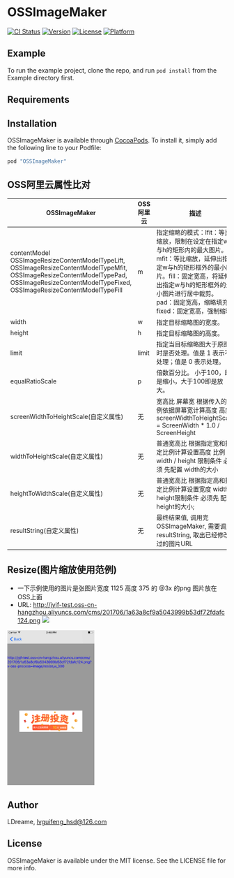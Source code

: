 # OSSImageMaker

[![CI Status](http://img.shields.io/travis/LDreame/OSSImageMaker.svg?style=flat)](https://travis-ci.org/LDreame/OSSImageMaker)
[![Version](https://img.shields.io/cocoapods/v/OSSImageMaker.svg?style=flat)](http://cocoapods.org/pods/OSSImageMaker)
[![License](https://img.shields.io/cocoapods/l/OSSImageMaker.svg?style=flat)](http://cocoapods.org/pods/OSSImageMaker)
[![Platform](https://img.shields.io/cocoapods/p/OSSImageMaker.svg?style=flat)](http://cocoapods.org/pods/OSSImageMaker)

## Example

To run the example project, clone the repo, and run `pod install` from the Example directory first.

## Requirements

## Installation

OSSImageMaker is available through [CocoaPods](http://cocoapods.org). To install
it, simply add the following line to your Podfile:

```ruby
pod "OSSImageMaker"
```
## OSS阿里云属性比对
<table>
  <thead>
    <tr>
      <th>OSSImageMaker</th>
      <th>OSS阿里云</th>
      <th>描述</th>
      <th>取值范围</th>
    </tr>
  </thead>
  <tbody>
    <tr>
      <td>contentModel
      OSSImageResizeContentModelTypeLift,
    OSSImageResizeContentModelTypeMfit,
    OSSImageResizeContentModelTypePad,
    OSSImageResizeContentModelTypeFixed,
    OSSImageResizeContentModelTypeFill</td>
      <td>m</td>
      <td>指定缩略的模式：lfit：等比缩放，限制在设定在指定w与h的矩形内的最大图片。mfit：等比缩放，延伸出指定w与h的矩形框外的最小图片。fill：固定宽高，将延伸出指定w与h的矩形框外的最小图片进行居中裁剪。pad：固定宽高，缩略填充fixed：固定宽高，强制缩略</td>
      <td>[lfit,mfit,fill,pad,fixed]，默认为lfit</td>
    </tr>
    <tr>
      <td>width</td>
      <td>w</td>
      <td>指定目标缩略图的宽度。</td>
      <td>1-4096</td>
    </tr>
    <tr>
      <td>height</td>
      <td>h</td>
      <td>指定目标缩略图的高度。</td>
      <td>1-4096</td>
    </tr>
    <tr>
      <td>limit</td>
      <td>limit</td>
      <td>指定当目标缩略图大于原图时是否处理。值是 1 表示不处理；值是 0 表示处理。</td>
      <td>0/1, 默认是 1</td>
    </tr>
    <tr>
      <td>equalRatioScale</td>
      <td>p</td>
      <td>倍数百分比。 小于100，即是缩小，大于100即是放大。</td>
      <td>1-1000</td>
    </tr>
    <tr>
      <td>screenWidthToHeightScale(自定义属性)</td>
      <td>无</td>
      <td>宽高比 屏幕宽 根据传入的比例依据屏幕宽计算高度  高度 screenWidthToHeightScale  = ScreenWidth * 1.0 / ScreenHeight</td>
      <td>宽高比的值</td>
    </tr>
    <tr>
      <td>widthToHeightScale(自定义属性)</td>
      <td>无</td>
      <td>普通宽高比  根据指定宽和指定比例计算设置高度 比例 =  width / height 限制条件 必须 先配置 width的大小</td>
      <td>宽高比的值</td>
    </tr>
    <tr>
      <td>heightToWidthScale(自定义属性)</td>
      <td>无</td>
      <td>普通宽高比  根据指定高和指定比例计算设置宽度 width / height限制条件 必须先 配置 height的大小;</td>
      <td>宽高比的值</td>
    </tr>
    <tr>
      <td>resultString(自定义属性)</td>
      <td>无</td>
      <td>最终结果值, 调用完OSSImageMaker, 需要调用resultString, 取出已经修改过的图片URL</td>
      <td>返回一个e.g http://jyjf-test.oss-cn-hangzhou.aliyuncs.com/cms/201706/1a63a8cf9a5043999b53df72fdafc124.png?x-oss-process=image/resize,w_200,h_400,m_pad,limit_0</td>
    </tr>
  </tbody>
</table>

## Resize(图片缩放使用范例)
- 一下示例使用的图片是张图片宽度 1125 高度 375 的 @3x 的png 图片放在 OSS上面
- URL: http://jyjf-test.oss-cn-hangzhou.aliyuncs.com/cms/201706/1a63a8cf9a5043999b53df72fdafc124.png
 ![](Example/OSSImageMaker/截图/Resize/1.png=375x764)
 <td><img src="Example/OSSImageMaker/截图/Resize/1.png" width="200"></td>

## Author

LDreame, lvguifeng_hsd@126.com

## License

OSSImageMaker is available under the MIT license. See the LICENSE file for more info.
